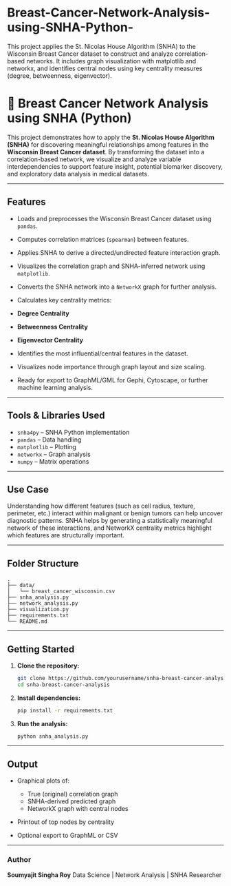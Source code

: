 # Breast-Cancer-Network-Analysis-using-SNHA-Python-
This project applies the St. Nicolas House Algorithm (SNHA) to the Wisconsin Breast Cancer dataset to construct and analyze correlation-based networks. It includes graph visualization with matplotlib and networkx, and identifies central nodes using key centrality measures (degree, betweenness, eigenvector).
# 🧪 Breast Cancer Network Analysis using SNHA (Python)

This project demonstrates how to apply the **St. Nicolas House Algorithm (SNHA)** for discovering meaningful relationships among features in the **Wisconsin Breast Cancer dataset**. By transforming the dataset into a correlation-based network, we visualize and analyze variable interdependencies to support feature insight, potential biomarker discovery, and exploratory data analysis in medical datasets.

---

## Features

*  Loads and preprocesses the Wisconsin Breast Cancer dataset using `pandas`.
*  Computes correlation matrices (`spearman`) between features.
*  Applies SNHA to derive a directed/undirected feature interaction graph.
*  Visualizes the correlation graph and SNHA-inferred network using `matplotlib`.
*  Converts the SNHA network into a `NetworkX` graph for further analysis.
*  Calculates key centrality metrics:

  * **Degree Centrality**
  * **Betweenness Centrality**
  * **Eigenvector Centrality**
*  Identifies the most influential/central features in the dataset.
*  Visualizes node importance through graph layout and size scaling.
*  Ready for export to GraphML/GML for Gephi, Cytoscape, or further machine learning analysis.

---

##  Tools & Libraries Used

* `snha4py` – SNHA Python implementation
* `pandas` – Data handling
* `matplotlib` – Plotting
* `networkx` – Graph analysis
* `numpy` – Matrix operations

---

##  Use Case

Understanding how different features (such as cell radius, texture, perimeter, etc.) interact within malignant or benign tumors can help uncover diagnostic patterns. SNHA helps by generating a statistically meaningful network of these interactions, and NetworkX centrality metrics highlight which features are structurally important.

---

##  Folder Structure

```
.
├── data/
│   └── breast_cancer_wisconsin.csv
├── snha_analysis.py
├── network_analysis.py
├── visualization.py
├── requirements.txt
└── README.md
```

---

##  Getting Started

1. **Clone the repository:**

   ```bash
   git clone https://github.com/yourusername/snha-breast-cancer-analysis.git
   cd snha-breast-cancer-analysis
   ```

2. **Install dependencies:**

   ```bash
   pip install -r requirements.txt
   ```

3. **Run the analysis:**

   ```bash
   python snha_analysis.py
   ```

---

##  Output

* Graphical plots of:

  * True (original) correlation graph
  * SNHA-derived predicted graph
  * NetworkX graph with central nodes
* Printout of top nodes by centrality
* Optional export to GraphML or CSV


---

###  Author

**Soumyajit Singha Roy**
Data Science | Network Analysis | SNHA Researcher
